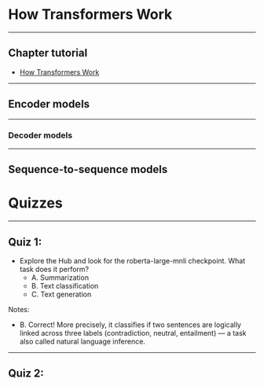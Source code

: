 # How Transformers Work

---

## Chapter tutorial

* [How Transformers Work](https://huggingface.co/course/chapter1/4?fw=pt)

---

## Encoder models


---

### Decoder models

---


## Sequence-to-sequence models

# Quizzes

---

## Quiz 1: 
* Explore the Hub and look for the roberta-large-mnli checkpoint. What task does it perform?
  * A. Summarization
  * B. Text classification
  * C. Text generation

Notes:
* B. Correct! More precisely, it classifies if two sentences are logically linked across three labels (contradiction, neutral, entailment) — a task also called natural language inference.

---

## Quiz 2: